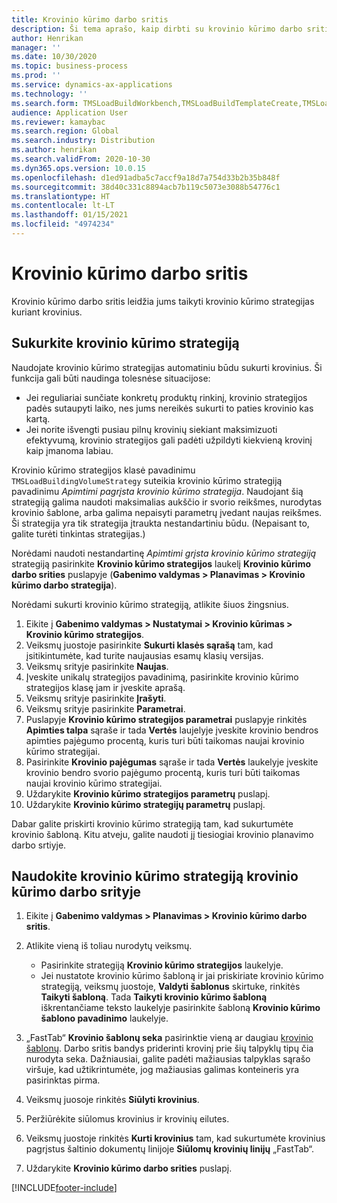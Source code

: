 ```yaml
---
title: Krovinio kūrimo darbo sritis
description: Ši tema aprašo, kaip dirbti su krovinio kūrimo darbo sritimi.
author: Henrikan
manager: ''
ms.date: 10/30/2020
ms.topic: business-process
ms.prod: ''
ms.service: dynamics-ax-applications
ms.technology: ''
ms.search.form: TMSLoadBuildWorkbench,TMSLoadBuildTemplateCreate,TMSLoadBuildStrategy,TMSLoadBuildTemplateApply
audience: Application User
ms.reviewer: kamaybac
ms.search.region: Global
ms.search.industry: Distribution
ms.author: henrikan
ms.search.validFrom: 2020-10-30
ms.dyn365.ops.version: 10.0.15
ms.openlocfilehash: d1ed91adba5c7accf9a18d7a754d33b2b35b848f
ms.sourcegitcommit: 38d40c331c8894acb7b119c5073e3088b54776c1
ms.translationtype: HT
ms.contentlocale: lt-LT
ms.lasthandoff: 01/15/2021
ms.locfileid: "4974234"
---
```

# <a name="load-building-workbench"></a>Krovinio kūrimo darbo sritis

Krovinio kūrimo darbo sritis leidžia jums taikyti krovinio kūrimo strategijas kuriant krovinius.

## <a name="create-a-load-building-strategy"></a>Sukurkite krovinio kūrimo strategiją

Naudojate krovinio kūrimo strategijas automatiniu būdu sukurti krovinius. Ši funkcija gali būti naudinga tolesnėse situacijose:

- Jei reguliariai sunčiate konkretų produktų rinkinį, krovinio strategijos padės sutaupyti laiko, nes jums nereikės sukurti to paties krovinio kas kartą.
- Jei norite išvengti pusiau pilnų krovinių siekiant maksimizuoti efektyvumą, krovinio strategijos gali padėti užpildyti kiekvieną krovinį kaip įmanoma labiau.

Krovinio kūrimo strategijos klasė pavadinimu `TMSLoadBuildingVolumeStrategy` suteikia krovinio kūrimo strategiją pavadinimu *Apimtimi pagrįsta krovinio kūrimo strategija*. Naudojant šią strategiją galima naudoti maksimalias aukščio ir svorio reikšmes, nurodytas krovinio šablone, arba galima nepaisyti parametrų įvedant naujas reikšmes. Ši strategija yra tik strategija įtraukta nestandartiniu būdu. (Nepaisant to, galite turėti tinkintas strategijas.)

Norėdami naudoti nestandartinę *Apimtimi grįsta krovinio kūrimo strategiją* strategiją pasirinkite **Krovinio kūrimo strategijos** laukelį **Krovinio kūrimo darbo srities** puslapyje (**Gabenimo valdymas &gt; Planavimas &gt; Krovinio kūrimo darbo strategija**).

Norėdami sukurti krovinio kūrimo strategiją, atlikite šiuos žingsnius.

1. Eikite į **Gabenimo valdymas &gt; Nustatymai &gt; Krovinio kūrimas &gt; Krovinio kūrimo strategijos**.
1. Veiksmų juostoje pasirinkite **Sukurti klasės sąrašą** tam, kad įsitikintumėte, kad turite naujausias esamų klasių versijas.
1. Veiksmų srityje pasirinkite **Naujas**.
1. Įveskite unikalų strategijos pavadinimą, pasirinkite krovinio kūrimo strategijos klasę jam ir įveskite aprašą.
1. Veiksmų srityje pasirinkite **Įrašyti**.
1. Veiksmų srityje pasirinkite **Parametrai**.
1. Puslapyje **Krovinio kūrimo strategijos parametrai** puslapyje rinkitės **Apimties talpa** sąraše ir tada **Vertės** laujelyje įveskite krovinio bendros apimties pajėgumo procentą, kuris turi būti taikomas naujai krovinio kūrimo strategijai.
1. Pasirinkite **Krovinio pajėgumas** sąraše ir tada **Vertės** laukelyje įveskite krovinio bendro svorio pajėgumo procentą, kuris turi būti taikomas naujai krovinio kūrimo strategijai.
1. Uždarykite **Krovinio kūrimo strategijos parametrų** puslapį.
1. Uždarykite **Krovinio kūrimo strategijų parametrų** puslapį.

Dabar galite priskirti krovinio kūrimo strategiją tam, kad sukurtumėte krovinio šabloną. Kitu atveju, galite naudoti jį tiesiogiai krovinio planavimo darbo srtiyje.

## <a name="use-a-load-building-strategy-in-the-load-building-workbench"></a>Naudokite krovinio kūrimo strategiją krovinio kūrimo darbo srityje

1. Eikite į **Gabenimo valdymas &gt; Planavimas &gt; Krovinio kūrimo darbo sritis**.
1. Atlikite vieną iš toliau nurodytų veiksmų.

    - Pasirinkite strategiją **Krovinio kūrimo strategijos** laukelyje.
    - Jei nustatote krovinio kūrimo šabloną ir jai priskiriate krovinio kūrimo strategiją, veiksmų juostoje, **Valdyti šablonus** skirtuke, rinkitės **Taikyti šabloną**. Tada **Taikyti krovinio kūrimo šabloną** iškrentančiame teksto laukelyje pasirinkite šabloną **Krovinio kūrimo šablono pavadinimo** laukelyje.

1. „FastTab“ **Krovinio šablonų seka** pasirinktie vieną ar daugiau [krovinio šablonų](load-template.md). Darbo sritis bandys priderinti krovinį prie šių talpyklų tipų čia nurodyta seka. Dažniausiai, galite padėti mažiausias talpyklas sąrašo viršuje, kad užtikrintumėte, jog mažiausias galimas konteineris yra pasirinktas pirma.
1. Veiksmų juosoje rinkitės **Siūlyti krovinius**.
1. Peržiūrėkite siūlomus krovinius ir krovinių eilutes.
1. Veiksmų juostoje rinkitės **Kurti krovinius** tam, kad sukurtumėte krovinius pagrįstus šaltinio dokumentų linijoje **Siūlomų krovinių linijų** „FastTab“.
1. Uždarykite **Krovinio kūrimo darbo srities** puslapį.


[!INCLUDE[footer-include](../../../includes/footer-banner.md)]